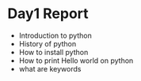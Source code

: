 # Day1 Report

- Introduction to python
- History of python
- How to install python
- How to print Hello world on python
- what are keywords
